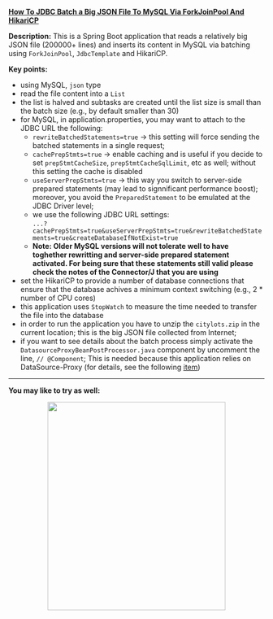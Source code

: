 **[How To JDBC Batch a Big JSON File To MySQL Via ForkJoinPool And HikariCP](https://github.com/AnghelLeonard/Hibernate-SpringBoot/tree/master/HibernateSpringBootBatchJsonFileForkJoin)**

**Description:** This is a Spring Boot application that reads a relatively big JSON file (200000+ lines) and inserts its content in MySQL via batching using `ForkJoinPool`, `JdbcTemplate` and HikariCP.

**Key points:**
- using MySQL, `json` type
- read the file content into a `List` 
- the list is halved and subtasks are created until the list size is small than the batch size (e.g., by default smaller than 30)
- for MySQL, in application.properties, you may want to attach to the JDBC URL the following:
     - `rewriteBatchedStatements=true` -> this setting will force sending the batched statements in a single request;
     - `cachePrepStmts=true` -> enable caching and is useful if you decide to set `prepStmtCacheSize`, `prepStmtCacheSqlLimit`, etc as well; without this setting the cache is disabled
     - `useServerPrepStmts=true` -> this way you switch to server-side prepared statements (may lead to signnificant performance boost); moreover, you avoid the `PreparedStatement` to be emulated at the JDBC Driver level; 
     - we use the following JDBC URL settings:\
     `...?cachePrepStmts=true&useServerPrepStmts=true&rewriteBatchedStatements=true&createDatabaseIfNotExist=true`
     - **Note: Older MySQL versions will not tolerate well to have toghether rewritting and server-side prepared statement activated. For being sure that these statements still valid please check the notes of the Connector/J that you are using**
- set the HikariCP to provide a number of database connections that ensure that the database achives a minimum context switching (e.g., 2 * number of CPU cores)
- this application uses `StopWatch` to measure the time needed to transfer the file into the database
- in order to run the application you have to unzip the `citylots.zip` in the current location; this is the big JSON file collected from Internet;
- if you want to see details about the batch process simply activate the `DatasourceProxyBeanPostProcessor.java` component by uncomment the line, `// @Component`; This is needed because this application relies on DataSource-Proxy (for details, see the following [item](https://github.com/AnghelLeonard/Hibernate-SpringBoot/tree/master/HibernateSpringBootDataSourceProxy))

-------------------------

**You may like to try as well:**
<a href="https://leanpub.com/java-persistence-performance-illustrated-guide"><p align="center"><img src="https://github.com/AnghelLeonard/Hibernate-SpringBoot/blob/master/Java%20Persistence%20Performance%20Illustrated%20Guide.jpg" height="410" width="350"/></p></a>
